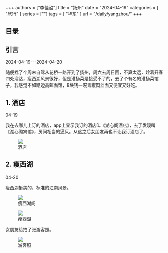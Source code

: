 +++
authors = ["李佳潞"]
title = "扬州"
date = "2024-04-19"
categories = [
    "旅行"
]
series = [""]
tags = [
    "华东"
]
url = "/daily/yangzhou/"
+++
<!DOCTYPE html>
<html lang="zh-CN">
<head>
    <meta charset="UTF-8">
    <meta name="viewport" content="width=device-width, initial-scale=1.0">
    <link rel="stylesheet" href="/assets/css/styles.css">
    <script src="/assets/js/toc.js"></script>    
</head>
<body>
    <article>
        <nav>
            <h2>目录</h2>
            <ul id="toc">
                <!-- 目录项会在这里动态生成 -->
            </ul>
        </nav>
        <section>
            <h2>引言</h2>
            <p>2024-04-19---2024-04-20</p>
            <p>         随便找了个周末自驾从花桥一路开到了扬州，周六去周日回，不算太远，趁着开春四处溜达，瘦西湖风景很好，但是淮扬菜是接受不了的，去了个有名的淮扬菜馆子，我感觉不如路边高邮面馆，8块钱一碗青椒肉丝面又便宜又好吃。</p>
        </section>
        <section>
            <h2>1. 酒店</h2>
            <p>04-19 <i class="fas fa-sun"></i></p>
            <p>         我在去哪儿上订的酒店，app上显示我订的酒店叫《湖心阁酒店》，去了发现叫《湖心阁宾馆》，房间相当的逼仄。从这之后女朋友再也不让我订酒店了。</p>
            <div class="container">
                <div class="image">
                    <figure>
                        <a data-fancybox="gallery" href="/images/daily-travel/yangzhou1.jpg">
    <img src="/images/daily-travel/yangzhou1.jpg" loading="lazy">
</a>
                        <figcaption>酒店</figcaption>
                    </figure>
                </div>
            </div>
        </section>
        <section>
            <h2>2. 瘦西湖</h2>
            <p>04-20 <i class="fas fa-cloud"></i></p>
            <p>         瘦西湖挺美的，标准的江南风景。</p>
            <div class="container">
                <div class="image">
                    <figure>
                        <a data-fancybox="gallery" href="/images/daily-travel/yangzhou2.jpg">
    <img src="/images/daily-travel/yangzhou2.jpg" loading="lazy">
</a>
                        <figcaption>瘦西湖阁</figcaption>
                    </figure>
                </div>
            </div>
            <div class="container">
                <div class="image">
                    <figure>
                        <a data-fancybox="gallery" href="/images/daily-travel/yangzhou3.jpg">
    <img src="/images/daily-travel/yangzhou3.jpg" loading="lazy">
</a>
                        <figcaption>瘦西湖</figcaption>
                    </figure>
                </div>
            </div>
            <p>         女朋友给拍了张游客照。</p>
            <div class="container">
                <div class="image">
                    <figure>
                        <a data-fancybox="gallery" href="/images/daily-travel/yangzhou4.jpg">
    <img src="/images/daily-travel/yangzhou4.jpg" loading="lazy">
</a>
                        <figcaption>游客照</figcaption>
                    </figure>
                </div>
            </div>
        </section>
    </article>
</body>
</html>